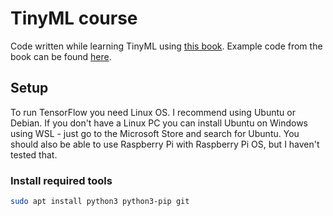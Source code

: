 # TinyML course
 Code written while learning TinyML using [this book](https://tinymlbook.com/). Example code from the book can be found [here](https://github.com/tensorflow/tflite-micro/tree/main/tensorflow/lite/micro/examples).

## Setup
To run TensorFlow you need Linux OS. I recommend using Ubuntu or Debian. If you don't have a Linux PC you can install Ubuntu on Windows using WSL - just go to the Microsoft Store and search for Ubuntu. You should also be able to use Raspberry Pi with Raspberry Pi OS, but I haven't tested that.

### Install required tools
``` bash
sudo apt install python3 python3-pip git
```


